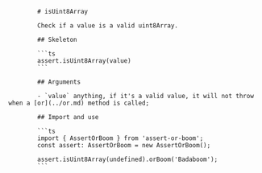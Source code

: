             # isUint8Array

            Check if a value is a valid uint8Array.

            ## Skeleton

            ```ts
            assert.isUint8Array(value)
            ```

            ## Arguments

            - `value` anything, if it's a valid value, it will not throw when a [or](../or.md) method is called;

            ## Import and use

            ```ts
            import { AssertOrBoom } from 'assert-or-boom';
            const assert: AssertOrBoom = new AssertOrBoom();

            assert.isUint8Array(undefined).orBoom('Badaboom');
            ```
